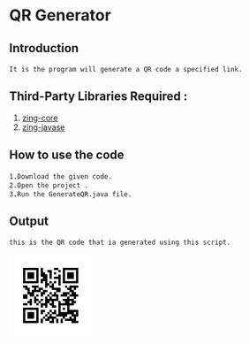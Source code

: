 # QR Generator

## Introduction
```
It is the program will generate a QR code a specified link.

```
## Third-Party Libraries Required :
1. <a href="https://mvnrepository.com/artifact/com.google.zxing/core" target="_blank">zing-core</a> 
2. <a href="https://mvnrepository.com/artifact/com.google.zxing/javase" target="_blank">zing-javase</a> 

## How to use the code
```
1.Download the given code.
2.Open the project .
3.Run the GenerateQR.java file.
```
## Output
```
this is the QR code that ia generated using this script.
```
![](QRs/LGM-SOC.png)



